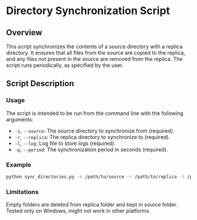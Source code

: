# Directory Synchronization Script

## Overview

This script synchronizes the contents of a source directory with a replica directory. It ensures that all files from the source are copied to the replica, and any files not present in the source are removed from the replica. The script runs periodically, as specified by the user.

## Script Description

### Usage

The script is intended to be run from the command line with the following arguments:
- `-s`, `--source`: The source directory to synchronize from (required).
- `-r`, `--replica`: The replica directory to synchronize to (required).
- `-l`, `--log`: Log file to store logs (required).
- `-p`, `--period`: The synchronization period in seconds (required).

### Example

```sh
python sync_directories.py -s /path/to/source -r /path/to/replica -l /path/to/log -p 60
```

### Limitations
Empty folders are deleted from replica folder and kept in source folder.
Tested only on Windows, might not work in other platforms.
